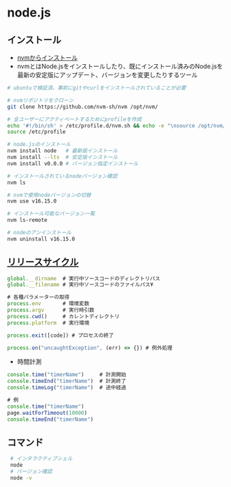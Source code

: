 # node.js

## インストール

* [nvmからインストール](https://kazuhira-r.hatenablog.com/entry/2021/03/22/223042)
 * nvmとはNode.jsをインストールしたり、既にインストール済みのNode.jsを最新の安定版にアップデート、バージョンを変更したりするツール

```sh
# ubuntuで検証済。事前にgitやcurlをインストールされていることが必要

# nvmリポジトリをクローン
git clone https://github.com/nvm-sh/nvm /opt/nvm/

# 全ユーザーにアクティベートするためにprofileを作成
echo '#!/bin/sh' > /etc/profile.d/nvm.sh && echo -e "\nsource /opt/nvm/nvm.sh" >> /etc/profile.d/nvm.sh
source /etc/profile

# node.jsのインストール
nvm install node   # 最新版インストール
nvm install --lts  # 安定版インストール
nvm install v0.0.0 # バージョン指定インストール

# インストールされているnodeバージョン確認
nvm ls

# nvmで使用nodeバージョンの切替
nvm use v16.15.0

# インストール可能なバージョン一覧
nvm ls-remote

# nodeのアンインストール
nvm uninstall v16.15.0
```


## [リリースサイクル](https://github.com/nodejs/Release)

```javascript
global.__dirname  # 実行中ソースコードのディレクトリパス
global.__filename # 実行中ソースコードのファイルパス¥

# 各種パラメーターの取得
process.env       # 環境変数
process.argv      # 実行時引数
process.cwd()     # カレントディレクトリ
process.platform  # 実行環境

process.exit([code]) # プロセスの終了

process.on("uncaughtException", (err) => {}) # 例外処理
```

* 時間計測

```javascript
console.time("timerName")     # 計測開始
console.timeEnd("timerName")  # 計測終了
console.timeLog("timerName")  # 途中経過

# 例
console.time("timerName")
page.waitForTimeout(10000)
console.timeEnd("timerName")
```

## コマンド

```sh
 # インタラクティブシェル
 node
 # バージョン確認
 node -v
```
